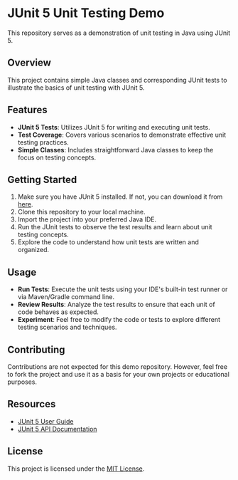 # JUnit 5 Unit Testing Demo

This repository serves as a demonstration of unit testing in Java using JUnit 5.

## Overview

This project contains simple Java classes and corresponding JUnit tests to illustrate the basics of unit testing with JUnit 5.

## Features

- **JUnit 5 Tests**: Utilizes JUnit 5 for writing and executing unit tests.
- **Test Coverage**: Covers various scenarios to demonstrate effective unit testing practices.
- **Simple Classes**: Includes straightforward Java classes to keep the focus on testing concepts.

## Getting Started

1. Make sure you have JUnit 5 installed. If not, you can download it from [here](https://junit.org/junit5/docs/current/user-guide/#overview-getting-started-installing).
2. Clone this repository to your local machine.
3. Import the project into your preferred Java IDE.
4. Run the JUnit tests to observe the test results and learn about unit testing concepts.
5. Explore the code to understand how unit tests are written and organized.

## Usage

- **Run Tests**: Execute the unit tests using your IDE's built-in test runner or via Maven/Gradle command line.
- **Review Results**: Analyze the test results to ensure that each unit of code behaves as expected.
- **Experiment**: Feel free to modify the code or tests to explore different testing scenarios and techniques.

## Contributing

Contributions are not expected for this demo repository. However, feel free to fork the project and use it as a basis for your own projects or educational purposes.

## Resources

- [JUnit 5 User Guide](https://junit.org/junit5/docs/current/user-guide/)
- [JUnit 5 API Documentation](https://junit.org/junit5/docs/current/api/)

## License

This project is licensed under the [MIT License](LICENSE).



